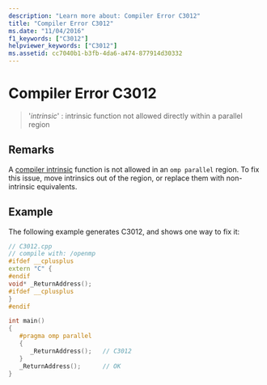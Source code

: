 ```yaml
---
description: "Learn more about: Compiler Error C3012"
title: "Compiler Error C3012"
ms.date: "11/04/2016"
f1_keywords: ["C3012"]
helpviewer_keywords: ["C3012"]
ms.assetid: cc7040b1-b3fb-4da6-a474-877914d30332
---
```

# Compiler Error C3012

> '*intrinsic*' : intrinsic function not allowed directly within a parallel region

## Remarks

A [compiler intrinsic](../../intrinsics/compiler-intrinsics.md) function is not allowed in an `omp parallel` region. To fix this issue, move intrinsics out of the region, or replace them with non-intrinsic equivalents.

## Example

The following example generates C3012, and shows one way to fix it:

```cpp
// C3012.cpp
// compile with: /openmp
#ifdef __cplusplus
extern "C" {
#endif
void* _ReturnAddress();
#ifdef __cplusplus
}
#endif

int main()
{
   #pragma omp parallel
   {
      _ReturnAddress();   // C3012
   }
   _ReturnAddress();      // OK
}
```

